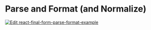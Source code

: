 # Parse and Format (and Normalize)

[![Edit react-final-form-parse-format-example](https://codesandbox.io/static/img/play-codesandbox.svg)](https://codesandbox.io/s/10rzowm323)
